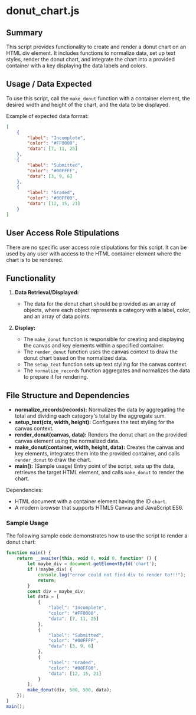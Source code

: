 # donut_chart.js

## Summary
This script provides functionality to create and render a donut chart on an HTML div element. It includes functions to normalize data, set up text styles, render the donut chart, and integrate the chart into a provided container with a key displaying the data labels and colors.

## Usage / Data Expected
To use this script, call the `make_donut` function with a container element, the desired width and height of the chart, and the data to be displayed.

Example of expected data format:
```json
[
    {
        "label": "Incomplete",
        "color": "#FF0000",
        "data": [7, 11, 25]
    },
    {
        "label": "Submitted",
        "color": "#00FFFF",
        "data": [3, 9, 6]
    },
    {
        "label": "Graded",
        "color": "#00FF00",
        "data": [12, 15, 21]
    }
]
```

## User Access Role Stipulations
There are no specific user access role stipulations for this script. It can be used by any user with access to the HTML container element where the chart is to be rendered.

## Functionality

1. **Data Retrieval/Displayed:**
    - The data for the donut chart should be provided as an array of objects, where each object represents a category with a label, color, and an array of data points.

2. **Display:**
    - The `make_donut` function is responsible for creating and displaying the canvas and key elements within a specified container.
    - The `render_donut` function uses the canvas context to draw the donut chart based on the normalized data.
    - The `setup_text` function sets up text styling for the canvas context.
    - The `normalize_records` function aggregates and normalizes the data to prepare it for rendering.

## File Structure and Dependencies
- **normalize_records(records):** Normalizes the data by aggregating the total and dividing each category's total by the aggregate sum.
- **setup_text(ctx, width, height):** Configures the text styling for the canvas context.
- **render_donut(canvas, data):** Renders the donut chart on the provided canvas element using the normalized data.
- **make_donut(container, width, height, data):** Creates the canvas and key elements, integrates them into the provided container, and calls `render_donut` to draw the chart.
- **main():** (Sample usage) Entry point of the script, sets up the data, retrieves the target HTML element, and calls `make_donut` to render the chart.

Dependencies:
- HTML document with a container element having the ID `chart`.
- A modern browser that supports HTML5 Canvas and JavaScript ES6.

### Sample Usage
The following sample code demonstrates how to use the script to render a donut chart:
```javascript
function main() {
    return __awaiter(this, void 0, void 0, function* () {
        let maybe_div = document.getElementById('chart');
        if (!maybe_div) {
            console.log("error could not find div to render to!!!");
            return;
        }
        const div = maybe_div;
        let data = [
            {
                "label": "Incomplete",
                "color": "#FF0000",
                "data": [7, 11, 25]
            },
            {
                "label": "Submitted",
                "color": "#00FFFF",
                "data": [3, 9, 6]
            },
            {
                "label": "Graded",
                "color": "#00FF00",
                "data": [12, 15, 21]
            }
        ];
        make_donut(div, 500, 500, data);
    });
}
main();
```